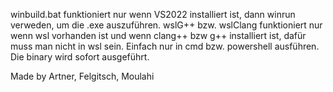 winbuild.bat funktioniert nur wenn VS2022 installiert ist, dann winrun verweden, um die .exe auszuführen.
wslG++ bzw. wslClang funktioniert nur wenn wsl vorhanden ist und wenn clang++ bzw g++ installiert ist,
dafür muss man nicht in wsl sein. Einfach nur in cmd bzw. powershell ausführen. Die binary wird sofort ausgeführt. 


Made by Artner, Felgitsch, Moulahi